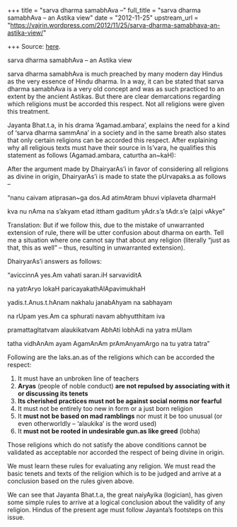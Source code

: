 +++
title = "sarva dharma samabhAva –"
full_title = "sarva dharma samabhAva – an Astika view"
date = "2012-11-25"
upstream_url = "https://vajrin.wordpress.com/2012/11/25/sarva-dharma-samabhava-an-astika-view/"

+++
Source: [here](https://vajrin.wordpress.com/2012/11/25/sarva-dharma-samabhava-an-astika-view/).

sarva dharma samabhAva – an Astika view

sarva dharma samabhAva is much preached by many modern day Hindus as the
very essence of Hindu dharma. In a way, it can be stated that sarva
dharma samabhAva is a very old concept and was as such practiced to an
extent by the ancient Astikas. But there are clear demarcations
regarding which religions must be accorded this respect. Not all
religions were given this treatment.

Jayanta Bhat.t.a, in his drama ‘Agamad.ambara’, explains the need for a
kind of ‘sarva dharma sammAna’ in a society and in the same breath also
states that only certain religions can be accorded this respect. After
explaining why all religious texts must have their source in Is’vara, he
qualifies this statement as follows (Agamad.ambara, caturtha an\~kaH):

After the argument made by DhairyarAs’i in favor of considering all
religions as divine in origin, DhairyarAs’i is made to state the
pUrvapaks.a as follows –

“nanu caivam atiprasan\~ga dos.Ad atimAtram bhuvi viplaveta dharmaH

kva nu nAma na s’akyam etad ittham gaditum yAdr.s’a tAdr.s’e (a)pi
vAkye”

Translation: But if we follow this, due to the mistake of unwarranted
extension of rule, there will be utter confusion about dharma on earth.
Tell me a situation where one cannot say that about any religion
(literally “just as that, this as well” – thus, resulting in unwarranted
extension).



DhairyarAs’i answers as follows:

“aviccinnA yes.Am vahati saran.iH sarvaviditA

na yatrAryo lokaH paricayakathAlApavimukhaH

yadis.t.Anus.t.hAnam nakhalu janabAhyam na sabhayam

na rUpam yes.Am ca sphurati navam abhyutthitam iva

pramattagItatvam alaukikatvam AbhAti lobhAdi na yatra mUlam

tatha vidhAnAm ayam AgamAnAm prAmAnyamArgo na tu yatra tatra”

Following are the laks.an.as of the religions which can be accorded the
respect:

1.  It must have an unbroken line of teachers
2.  **Aryas** (people of noble conduct) **are not repulsed by
    associating with it or discussing its tenets**
3.  **Its cherished practices must not be against social norms nor
    fearful**
4.  It must not be entirely too new in form or a just born religion
5.  It **must not be based on mad ramblings** nor must it be too unusual
    (or even otherworldly – ‘alaukika’ is the word used)
6.  It **must not be rooted in undesirable gun.as like greed** (lobha)

Those religions which do not satisfy the above conditions cannot be
validated as acceptable nor accorded the respect of being divine in
origin.

We must learn these rules for evaluating any religion. We must read the
basic tenets and texts of the religion which is to be judged and arrive
at a conclusion based on the rules given above.

We can see that Jayanta Bhat.t.a, the great naiyAyika (logician), has
given some simple rules to arrive at a logical conclusion about the
validity of any religion. Hindus of the present age must follow
Jayanta’s footsteps on this issue.

